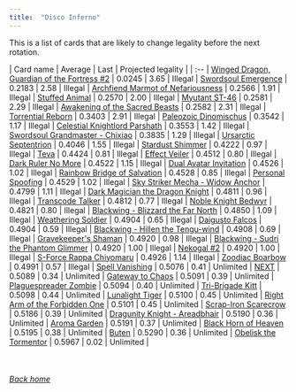 ```yaml
---
title:  "Disco Inferno"
---
```


This is a list of cards that are likely to change legality before the next rotation.

| Card name | Average | Last | Projected legality |
| :-- |
[Winged Dragon, Guardian of the Fortress #2](https://db.ygoprodeck.com/card/?search=Winged%20Dragon,%20Guardian%20of%20the%20Fortress%20#2) | 0.0245 | 3.65 | Illegal |
[Swordsoul Emergence](https://db.ygoprodeck.com/card/?search=Swordsoul%20Emergence) | 0.2183 | 2.58 | Illegal |
[Archfiend Marmot of Nefariousness](https://db.ygoprodeck.com/card/?search=Archfiend%20Marmot%20of%20Nefariousness) | 0.2566 | 1.91 | Illegal |
[Stuffed Animal](https://db.ygoprodeck.com/card/?search=Stuffed%20Animal) | 0.2570 | 2.00 | Illegal |
[Myutant ST-46](https://db.ygoprodeck.com/card/?search=Myutant%20ST-46) | 0.2581 | 2.29 | Illegal |
[Awakening of the Sacred Beasts](https://db.ygoprodeck.com/card/?search=Awakening%20of%20the%20Sacred%20Beasts) | 0.2582 | 2.31 | Illegal |
[Torrential Reborn](https://db.ygoprodeck.com/card/?search=Torrential%20Reborn) | 0.3403 | 2.91 | Illegal |
[Paleozoic Dinomischus](https://db.ygoprodeck.com/card/?search=Paleozoic%20Dinomischus) | 0.3542 | 1.17 | Illegal |
[Celestial Knightlord Parshath](https://db.ygoprodeck.com/card/?search=Celestial%20Knightlord%20Parshath) | 0.3553 | 1.42 | Illegal |
[Swordsoul Grandmaster - Chixiao](https://db.ygoprodeck.com/card/?search=Swordsoul%20Grandmaster%20-%20Chixiao) | 0.3835 | 1.29 | Illegal |
[Ursarctic Septentrion](https://db.ygoprodeck.com/card/?search=Ursarctic%20Septentrion) | 0.4046 | 1.55 | Illegal |
[Stardust Shimmer](https://db.ygoprodeck.com/card/?search=Stardust%20Shimmer) | 0.4222 | 0.97 | Illegal |
[Teva](https://db.ygoprodeck.com/card/?search=Teva) | 0.4424 | 0.81 | Illegal |
[Effect Veiler](https://db.ygoprodeck.com/card/?search=Effect%20Veiler) | 0.4512 | 0.80 | Illegal |
[Dark Ruler No More](https://db.ygoprodeck.com/card/?search=Dark%20Ruler%20No%20More) | 0.4522 | 1.15 | Illegal |
[Dual Avatar Invitation](https://db.ygoprodeck.com/card/?search=Dual%20Avatar%20Invitation) | 0.4526 | 1.02 | Illegal |
[Rainbow Bridge of Salvation](https://db.ygoprodeck.com/card/?search=Rainbow%20Bridge%20of%20Salvation) | 0.4528 | 0.85 | Illegal |
[Personal Spoofing](https://db.ygoprodeck.com/card/?search=Personal%20Spoofing) | 0.4529 | 1.02 | Illegal |
[Sky Striker Mecha - Widow Anchor](https://db.ygoprodeck.com/card/?search=Sky%20Striker%20Mecha%20-%20Widow%20Anchor) | 0.4799 | 1.11 | Illegal |
[Dark Magician the Dragon Knight](https://db.ygoprodeck.com/card/?search=Dark%20Magician%20the%20Dragon%20Knight) | 0.4811 | 0.96 | Illegal |
[Transcode Talker](https://db.ygoprodeck.com/card/?search=Transcode%20Talker) | 0.4812 | 0.77 | Illegal |
[Noble Knight Bedwyr](https://db.ygoprodeck.com/card/?search=Noble%20Knight%20Bedwyr) | 0.4821 | 0.80 | Illegal |
[Blackwing - Blizzard the Far North](https://db.ygoprodeck.com/card/?search=Blackwing%20-%20Blizzard%20the%20Far%20North) | 0.4850 | 1.09 | Illegal |
[Weathering Soldier](https://db.ygoprodeck.com/card/?search=Weathering%20Soldier) | 0.4904 | 0.65 | Illegal |
[Daigusto Falcos](https://db.ygoprodeck.com/card/?search=Daigusto%20Falcos) | 0.4904 | 0.59 | Illegal |
[Blackwing - Hillen the Tengu-wind](https://db.ygoprodeck.com/card/?search=Blackwing%20-%20Hillen%20the%20Tengu-wind) | 0.4908 | 0.69 | Illegal |
[Gravekeeper's Shaman](https://db.ygoprodeck.com/card/?search=Gravekeeper's%20Shaman) | 0.4920 | 0.98 | Illegal |
[Blackwing - Sudri the Phantom Glimmer](https://db.ygoprodeck.com/card/?search=Blackwing%20-%20Sudri%20the%20Phantom%20Glimmer) | 0.4920 | 1.00 | Illegal |
[Nekogal #2](https://db.ygoprodeck.com/card/?search=Nekogal%20#2) | 0.4920 | 1.00 | Illegal |
[S-Force Rappa Chiyomaru](https://db.ygoprodeck.com/card/?search=S-Force%20Rappa%20Chiyomaru) | 0.4926 | 1.14 | Illegal |
[Zoodiac Boarbow](https://db.ygoprodeck.com/card/?search=Zoodiac%20Boarbow) | 0.4991 | 0.57 | Illegal |
[Spell Vanishing](https://db.ygoprodeck.com/card/?search=Spell%20Vanishing) | 0.5076 | 0.41 | Unlimited |
[NEXT](https://db.ygoprodeck.com/card/?search=NEXT) | 0.5089 | 0.34 | Unlimited |
[Gateway to Chaos](https://db.ygoprodeck.com/card/?search=Gateway%20to%20Chaos) | 0.5091 | 0.39 | Unlimited |
[Plaguespreader Zombie](https://db.ygoprodeck.com/card/?search=Plaguespreader%20Zombie) | 0.5094 | 0.40 | Unlimited |
[Tri-Brigade Kitt](https://db.ygoprodeck.com/card/?search=Tri-Brigade%20Kitt) | 0.5098 | 0.44 | Unlimited |
[Lunalight Tiger](https://db.ygoprodeck.com/card/?search=Lunalight%20Tiger) | 0.5100 | 0.45 | Unlimited |
[Right Arm of the Forbidden One](https://db.ygoprodeck.com/card/?search=Right%20Arm%20of%20the%20Forbidden%20One) | 0.5101 | 0.45 | Unlimited |
[Scrap-Iron Scarecrow](https://db.ygoprodeck.com/card/?search=Scrap-Iron%20Scarecrow) | 0.5186 | 0.39 | Unlimited |
[Dragunity Knight - Areadbhair](https://db.ygoprodeck.com/card/?search=Dragunity%20Knight%20-%20Areadbhair) | 0.5190 | 0.36 | Unlimited |
[Aroma Garden](https://db.ygoprodeck.com/card/?search=Aroma%20Garden) | 0.5191 | 0.37 | Unlimited |
[Black Horn of Heaven](https://db.ygoprodeck.com/card/?search=Black%20Horn%20of%20Heaven) | 0.5195 | 0.38 | Unlimited |
[Buten](https://db.ygoprodeck.com/card/?search=Buten) | 0.5290 | 0.36 | Unlimited |
[Obelisk the Tormentor](https://db.ygoprodeck.com/card/?search=Obelisk%20the%20Tormentor) | 0.5967 | 0.02 | Unlimited |

<br>

###### [Back home](index)